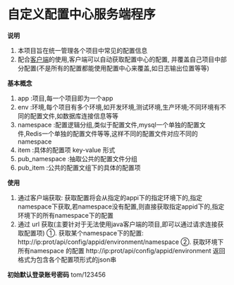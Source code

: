 # 自定义配置中心服务端程序


**说明**

1. 本项目旨在统一管理各个项目中常见的配置信息
2. 配合[客户端](https://github.com/lhyf/config-client)的使用,客户端可以自动获取配置中心的配置,
   并覆盖自己项目中部分配置(不是所有的配置都能使用配置中心来覆盖,如日志输出位置等等)


**基本概念**
1. app :项目,每一个项目即为一个app
2. env :环境,每个项目有多个环境,如开发环境,测试环境,生产环境;不同环境有不同的配置文件,如数据库连接信息等等
3. namespace :配置逻辑分组,类似于配置文件,mysql一个单独的配置文件,Redis一个单独的配置文件等等,这样不同的配置文件对应不同的namespace
4. item :具体的配置项 key-value 形式
5. pub_namespace :抽取公共的配置文件分组
6. pub_item :公共的配置文组下的具体的配置项


**使用**
1. 通过客户端获取: 获取配置将会从指定的appi下的指定环境下的,指定namespace下获取,若namespace没有配置,则直接获取指定appid下的,指定环境下的所有namespace下的配置
2. 通过 url 获取(主要针对于无法使用java客户端的项目,即可以通过请求连接获取配置项)
 ①. 获取某个namespace下的配置: http://ip:prot/api/config/appid/environment/namespace
 ②. 获取环境下所有namespace 的配置 http://ip:prot/api/config/appid/environment
返回格式为包含各个配置项形式的json串

**初始默认登录账号密码**
tom/123456